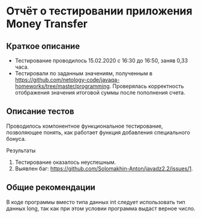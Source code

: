 # Отчёт о тестировании приложения Money Transfer

## Краткое описание

* Тестирование проводилось 15.02.2020 с 16:30 до 16:50, заняв 0,33 часа. 
* Тестировали по заданным значениям, полученным в https://github.com/netology-code/javaqa-homeworks/tree/master/programming. Проверялась корректность отображения значения итоговой суммы после пополнения счета.

## Описание тестов
 
Проводилось компонентное функциональное тестирование, позволяющее понять, как работает функция добавления специального бонуса.

Результаты
1. Тестирование оказалось неуспешным.
1. Выявлен баг: https://github.com/Solomakhin-Anton/javadz2.2/issues/1.

## Общие рекомендации

В коде программы вместо типа данных int следует использовать тип данных long, так как при этом условии программа выдаст верное число.